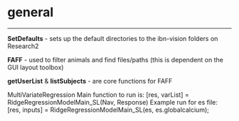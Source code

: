 # general
***
**SetDefaults** - sets up the default directories to the ibn-vision folders on Research2

**FAFF**        - used to filter animals and find files/paths (this is dependent on the GUI layout toolbox)

**getUserList** & **listSubjects** - are core functions for FAFF

MultiVariateRegression
Main function to run is: [res, varList] = RidgeRegressionModelMain_SL(Nav, Response)
Example run for es file: [res, inputs] = RidgeRegressionModelMain_SL(es, es.globalcalcium);
